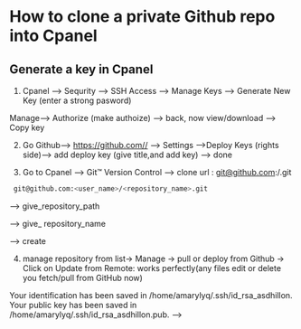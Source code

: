 
# How to clone a private Github repo into Cpanel

## Generate a key in Cpanel

1. Cpanel --> Sequrity --> SSH Access --> Manage Keys --> Generate New Key (enter a strong pasword) 

<!-- ## Copy the key
1. After generating a key go to under public key --> Manage--> Authorize (make authoize) --> back, now view/download --> Copy key

2. Go Github--> https://github.com// --> Settings -->Deploy Keys (rights side)--> add deploy key (give title,and add key) --> done

3. Go to Cpanel --> Git™ Version Control --> clone url : git@github.com:/.git

```sh
 git@github.com:<user_name>/<repository_name>.git
```
--> give_repository_path

--> give_ repository_name

--> create

4. manage repository from list-> Manage -> pull or deploy from Github -> Click on Update from Remote: works perfectly(any files edit or delete you fetch/pull from GitHub now)


Your identification has been saved in /home/amarylyq/.ssh/id_rsa_asdhillon.
Your public key has been saved in /home/amarylyq/.ssh/id_rsa_asdhillon.pub. -->